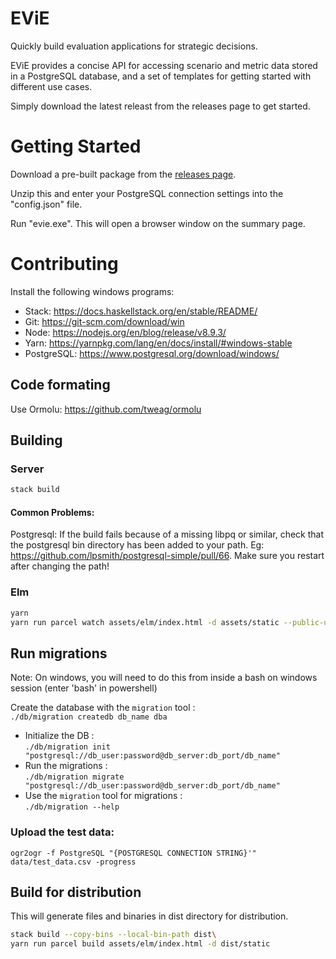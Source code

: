 # EViE

Quickly build evaluation applications for strategic decisions.

EViE provides a concise API for accessing scenario and metric data stored in a PostgreSQL database, and a set of templates for getting started with different use cases.

Simply download the latest releast from the releases page to get started.

# Getting Started

Download a pre-built package from the [releases page](https://github.com/state-machine-io/evie/releases). 

Unzip this and enter your PostgreSQL connection settings into the "config.json" file.

Run "evie.exe". This will open a browser window on the summary page.

# Contributing

Install the following windows programs:
 - Stack: <https://docs.haskellstack.org/en/stable/README/>
 - Git: <https://git-scm.com/download/win>
 - Node: <https://nodejs.org/en/blog/release/v8.9.3/>
 - Yarn: <https://yarnpkg.com/lang/en/docs/install/#windows-stable>
 - PostgreSQL: <https://www.postgresql.org/download/windows/>

## Code formating
Use Ormolu: <https://github.com/tweag/ormolu>

## Building

### Server
```bash
stack build
```

#### Common Problems:

Postgresql: If the build fails because of a missing libpq or similar, check that the postgresql bin directory has been added to your path. Eg: <https://github.com/lpsmith/postgresql-simple/pull/66>. Make sure you restart after changing the path!


### Elm

```bash
yarn
yarn run parcel watch assets/elm/index.html -d assets/static --public-url app
```

## Run migrations
Note: On windows, you will need to do this from inside a bash on windows session (enter 'bash' in powershell)

Create the database with the `migration` tool :  
  `./db/migration createdb db_name dba`
* Initialize the DB :  
  `./db/migration init "postgresql://db_user:password@db_server:db_port/db_name"`
* Run the migrations :  
  `./db/migration migrate "postgresql://db_user:password@db_server:db_port/db_name"`
* Use the `migration` tool for migrations :  
  `./db/migration --help` 

### Upload the test data:
  `ogr2ogr -f PostgreSQL "{POSTGRESQL CONNECTION STRING}'" data/test_data.csv -progress`
  

## Build for distribution
This will generate files and binaries in dist directory for distribution.

```bash
stack build --copy-bins --local-bin-path dist\
yarn run parcel build assets/elm/index.html -d dist/static
```
